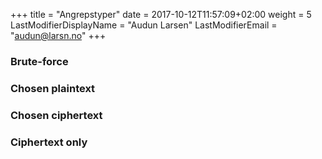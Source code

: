 +++
title = "Angrepstyper"
date =  2017-10-12T11:57:09+02:00
weight = 5
LastModifierDisplayName = "Audun Larsen"
LastModifierEmail = "audun@larsn.no"
+++

### Brute-force

### Chosen plaintext

### Chosen ciphertext

### Ciphertext only

